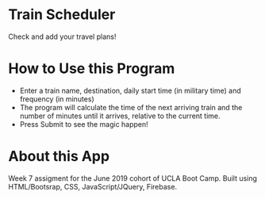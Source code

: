 # Train Scheduler
Check and add your travel plans!

# How to Use this Program
* Enter a train name, destination, daily start time (in military time) and frequency (in minutes)
* The program will calculate the time of the next arriving train and the number of minutes until it arrives, relative to the current time.
* Press Submit to see the magic happen!

# About this App
Week 7 assigment for the June 2019 cohort of UCLA Boot Camp. Built using HTML/Bootsrap, CSS, JavaScript/JQuery, Firebase.
